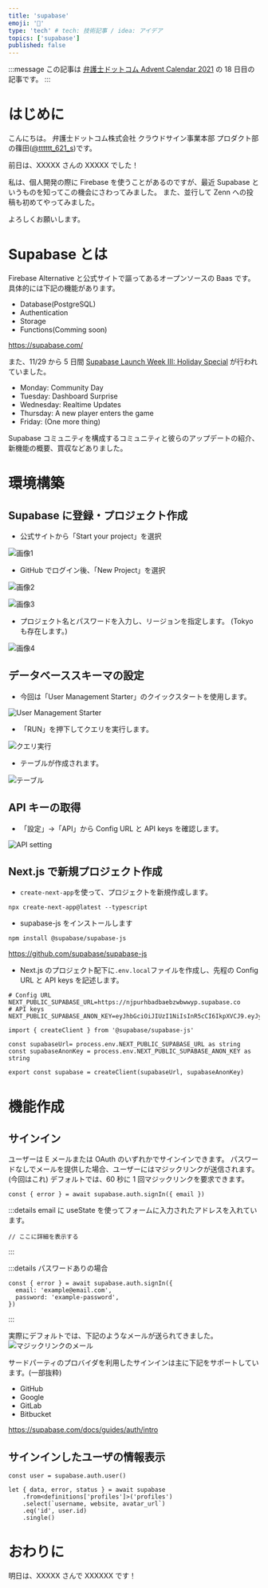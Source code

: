 ```yaml
---
title: 'supabase'
emoji: '🦌'
type: 'tech' # tech: 技術記事 / idea: アイデア
topics: ['supabase']
published: false
---
```


:::message
この記事は [弁護士ドットコム Advent Calendar 2021](https://qiita.com/advent-calendar/2021/bengo4com) の 18 日目の記事です。
:::

# はじめに

こんにちは。
弁護士ドットコム株式会社 クラウドサイン事業本部 プロダクト部の篠田([@tttttt_621_s](https://twitter.com/tttttt_621_s))です。

<!-- 前日は、[@komtaki](https://qiita.com/komtaki)さんの XXXXX でした！ -->

前日は、XXXXX さんの XXXXX でした！

私は、個人開発の際に Firebase を使うことがあるのですが、最近 Supabase というものを知ってこの機会にさわってみました。
また、並行して Zenn への投稿も初めてやってみました。

よろしくお願いします。

# Supabase とは

Firebase Alternative と公式サイトで謳ってあるオープンソースの Baas です。
具体的には下記の機能があります。

- Database(PostgreSQL)
- Authentication
- Storage
- Functions(Comming soon) <!-- <- 2021/12/03 のステータス -->

https://supabase.com/

また、11/29 から 5 日間 [Supabase Launch Week III: Holiday Special](https://supabase.com/blog/2021/11/26/supabase-launch-week-the-trilogy) が行われていました。

- Monday: Community Day
- Tuesday: Dashboard Surprise
- Wednesday: Realtime Updates
- Thursday: A new player enters the game
- Friday: (One more thing)

Supabase コミュニティを構成するコミュニティと彼らのアップデートの紹介、新機能の概要、買収などありました。

# 環境構築

## Supabase に登録・プロジェクト作成

- 公式サイトから「Start your project」を選択

![画像1](https://storage.googleapis.com/zenn-user-upload/9e14030a059a-20211204.png)

- GitHub でログイン後、「New Project」を選択

![画像2](https://storage.googleapis.com/zenn-user-upload/87faa5d13928-20211204.png)

![画像3](https://storage.googleapis.com/zenn-user-upload/e6dd877255f2-20211204.png)

- プロジェクト名とパスワードを入力し、リージョンを指定します。 (Tokyo も存在します。)

![画像4](https://storage.googleapis.com/zenn-user-upload/143ee560077f-20211204.png)

<!-- # チュートリアルをやってみる -->

## データベーススキーマの設定

- 今回は「User Management Starter」のクイックスタートを使用します。

![User Management Starter](https://storage.googleapis.com/zenn-user-upload/75dc4c0a38ed-20211211.png)

- 「RUN」を押下してクエリを実行します。

![クエリ実行](https://storage.googleapis.com/zenn-user-upload/9ddd5a7db4d8-20211211.png)

- テーブルが作成されます。

![テーブル](https://storage.googleapis.com/zenn-user-upload/20bbeb38bd85-20211211.png)

<!-- Get the API Keys# -->

## API キーの取得

- 「設定」->「API」から Config URL と API keys を確認します。

![API setting](https://storage.googleapis.com/zenn-user-upload/2808f68f4684-20211212.png)

## Next.js で新規プロジェクト作成

- `create-next-app`を使って、プロジェクトを新規作成します。

```
npx create-next-app@latest --typescript
```

- supabase-js をインストールします

```bash
npm install @supabase/supabase-js
```

https://github.com/supabase/supabase-js

- Next.js のプロジェクト配下に`.env.local`ファイルを作成し、先程の Config URL と API keys を記述します。

```text: .env.local
# Config URL
NEXT_PUBLIC_SUPABASE_URL=https://njpurhbadbaebzwbwwyp.supabase.co
# API keys
NEXT_PUBLIC_SUPABASE_ANON_KEY=eyJhbGciOiJIUzI1NiIsInR5cCI6IkpXVCJ9.eyJyb2xlIjoiYW5vbiIsImlhdCI6MTYzODExMTQzMywiZXhwIjoxOTUzNjg3NDMzfQ.2oDN82WfOnmmDrELxL1i3Ugh442QXB1vLrLJwQfKvr0
```

```ts: supabaseClient.ts
import { createClient } from '@supabase/supabase-js'

const supabaseUrl= process.env.NEXT_PUBLIC_SUPABASE_URL as string
const supabaseAnonKey = process.env.NEXT_PUBLIC_SUPABASE_ANON_KEY as string

export const supabase = createClient(supabaseUrl, supabaseAnonKey)
```

# 機能作成

## サインイン

ユーザーは E メールまたは OAuth のいずれかでサインインできます。
パスワードなしでメールを提供した場合、ユーザーにはマジックリンクが送信されます。(今回はこれ)
デフォルトでは、60 秒に 1 回マジックリンクを要求できます。

```tsx: Auth.tsx
const { error } = await supabase.auth.signIn({ email })
```

:::details email に useState を使ってフォームに入力されたアドレスを入れています。

```tsx: Auth.tsx
// ここに詳細を表示する
```

:::

:::details パスワードありの場合

```tsx: Auth.tsx
const { error } = await supabase.auth.signIn({
  email: 'example@email.com',
  password: 'example-password',
})
```

:::

実際にデフォルトでは、下記のようなメールが送られてきました。
![マジックリンクのメール](https://storage.googleapis.com/zenn-user-upload/9e1dd99cdf7e-20211206.png)

<!-- メールの内容も変更でき、実際に変更してみました。 -->
<!-- ここうまくいかない -->




サードパーティのプロバイダを利用したサインインは主に下記をサポートしています。(一部抜粋)

- GitHub
- Google
- GitLab
- Bitbucket

https://supabase.com/docs/guides/auth/intro

## サインインしたユーザの情報表示

```tsx: Account.tsx
const user = supabase.auth.user()

let { data, error, status } = await supabase
    .from<definitions['profiles']>('profiles')
    .select(`username, website, avatar_url`)
    .eq('id', user.id)
    .single()
```

# おわりに

明日は、XXXXX さんで XXXXXX です！
